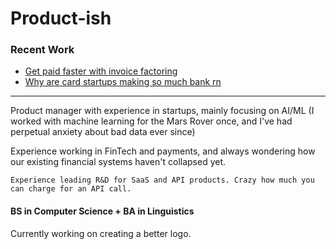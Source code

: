 # Product-ish

### Recent Work
- [Get paid faster with invoice factoring](https://www.linkedin.com/feed/update/urn:li:activity:6830570822978048001/) 
- [Why are card startups making so much bank rn](https://www.linkedin.com/pulse/why-card-startups-divvy-brex-ramp-booming-what-means-future-sanjana/)

***

Product manager with experience in startups, mainly focusing on AI/ML (I worked with machine learning for the Mars Rover once, and I've had perpetual anxiety about bad data ever since)

Experience working in FinTech and payments, and always wondering how our existing financial systems haven't collapsed yet.

```
Experience leading R&D for SaaS and API products. Crazy how much you can charge for an API call.
```

#### BS in Computer Science + BA in Linguistics 

Currently working on creating a better logo.
